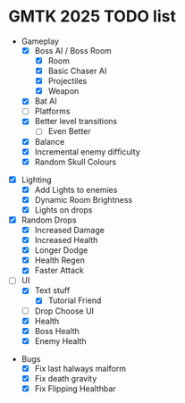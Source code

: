 # GMTK 2025 TODO list

- Gameplay
  - [X] Boss AI / Boss Room
    - [X] Room
    - [X] Basic Chaser AI
    - [X] Projectiles
    - [X] Weapon
  - [X] Bat AI
  - [ ] Platforms
  - [X] Better level transitions
    - [ ] Even Better
  - [X] Balance
  - [X] Incremental enemy difficulty
  - [X] Random Skull Colours
- [X] Lighting
  - [X] Add Lights to enemies
  - [X] Dynamic Room Brightness
  - [X] Lights on drops
- [X] Random Drops
  - [X] Increased Damage
  - [X] Increased Health
  - [X] Longer Dodge
  - [X] Health Regen
  - [X] Faster Attack
- [ ] UI
  - [X] Text stuff
    - [X] Tutorial Friend
  - [ ] Drop Choose UI
  - [X] Health
  - [X] Boss Health
  - [X] Enemy Health
- Bugs
  - [X] Fix last halways malform
  - [X] Fix death gravity
  - [X] Fix Flipping Healthbar
